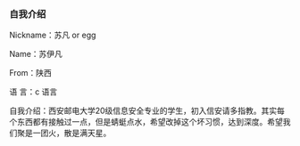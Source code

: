 ### 自我介绍

Nickname：苏凡 or egg

Name：苏伊凡

From：陕西

语  言：c 语言

自我介绍：西安邮电大学20级信息安全专业的学生，初入信安请多指教。其实每个东西都有接触过一点，但是蜻蜓点水，希望改掉这个坏习惯，达到深度。希望我们聚是一团火，散是满天星。